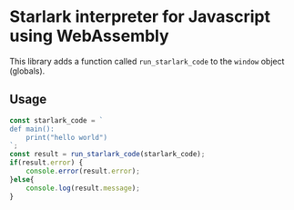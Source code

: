 # Starlark interpreter for Javascript using WebAssembly

This library adds a function called `run_starlark_code` to the `window` object (globals).

## Usage

```js
const starlark_code = `
def main():
    print("hello world")
`;
const result = run_starlark_code(starlark_code);
if(result.error) {
    console.error(result.error);
}else{
    console.log(result.message);
}
```

